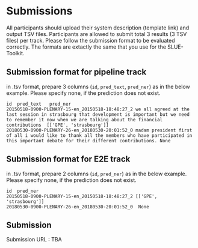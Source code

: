 # Submissions
All participants should upload their system description (template link) and output TSV files. Participants are allowed to submit total 3 results (3 TSV files) per track.
Please follow the submission format to be evaluated correctly. The formats are extactly the same that you use for the SLUE-Toolkit.

## Submission format for pipeline track

in .tsv format, prepare 3 columns (`id`, `pred_text`, `pred_ner`) as in the below example. Please specify none, if the prediction does not exist.

````
id	pred_text	pred_ner
20150518-0900-PLENARY-15-en_20150518-18:48:27_2	we all agreed at the last session in strasbourg that development is important but we need to remember it now when we are talking about the financial contributions	[['GPE', 'strasbourg']]
20180530-0900-PLENARY-26-en_20180530-20:01:52_0	madam president first of all i would like to thank all the members who have participated in this important debate for their different contributions. None

````

## Submission format for E2E track
in .tsv format, prepare 2 columns (`id`, `pred_ner`) as in the below example. Please specify none, if the prediction does not exist.

````
id	pred_ner
20150518-0900-PLENARY-15-en_20150518-18:48:27_2	[['GPE', 'strasbourg']]
20180530-0900-PLENARY-26-en_20180530-20:01:52_0	 None

````

## Submission

Submission URL : TBA
